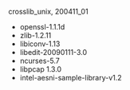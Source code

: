 crosslib_unix, 200411_01 
- openssl-1.1.1d
- zlib-1.2.11
- libiconv-1.13
- libedit-20090111-3.0
- ncurses-5.7
- libpcap 1.3.0
- intel-aesni-sample-library-v1.2

